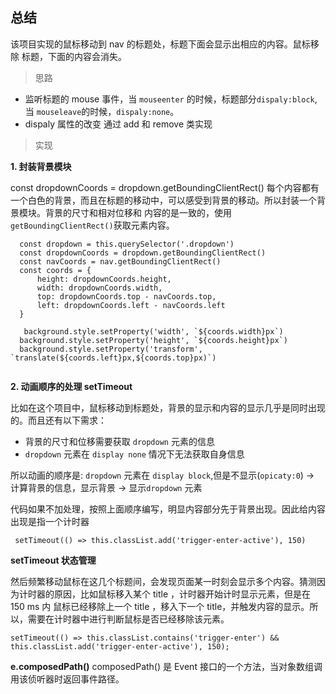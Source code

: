 ## 总结
该项目实现的鼠标移动到 nav 的标题处，标题下面会显示出相应的内容。鼠标移除 标题，下面的内容会消失。

> 思路

+ 监听标题的 mouse 事件，当 `mouseenter` 的时候，标题部分`dispaly:block`,当 `mouseleave`的时候，`dispaly:none`。
+ dispaly 属性的改变 通过 add 和 remove 类实现
>实现

**1. 封装背景模块**

  const dropdownCoords = dropdown.getBoundingClientRect()
每个内容都有一个白色的背景，而且在标题的移动中，可以感受到背景的移动。所以封装一个背景模块。背景的尺寸和相对位移和 内容的是一致的，使用`getBoundingClientRect()`获取元素内容。
```
  const dropdown = this.querySelector('.dropdown')
  const dropdownCoords = dropdown.getBoundingClientRect()
  const navCoords = nav.getBoundingClientRect()
  const coords = {
      height: dropdownCoords.height,
      width: dropdownCoords.width,
      top: dropdownCoords.top - navCoords.top,
      left: dropdownCoords.left - navCoords.left
  }

   background.style.setProperty('width', `${coords.width}px`)
  background.style.setProperty('height', `${coords.height}px`)
  background.style.setProperty('transform', `translate(${coords.left}px,${coords.top}px)`)
        
```

**2. 动画顺序的处理 setTimeout**

比如在这个项目中，鼠标移动到标题处，背景的显示和内容的显示几乎是同时出现的。而且还有以下需求：

+ 背景的尺寸和位移需要获取 `dropdown` 元素的信息
+ `dropdown` 元素在 `display none` 情况下无法获取自身信息

所以动画的顺序是: `dropdown` 元素在 `display block`,但是不显示(`opicaty:0`) -> 计算背景的信息，显示背景 -> 显示`dropdown` 元素

代码如果不加处理，按照上面顺序编写，明显内容部分先于背景出现。因此给内容出现是指一个计时器
```
 setTimeout(() => this.classList.add('trigger-enter-active'), 150)
```
**setTimeout 状态管理** 

然后频繁移动鼠标在这几个标题间，会发现页面某一时刻会显示多个内容。猜测因为计时器的原因，比如鼠标移入某个 title ，计时器开始计时显示元素，但是在 150 ms 内 鼠标已经移除上一个 title ，移入下一个 title，并触发内容的显示。所以，需要在计时器中进行判断鼠标是否已经移除该元素。
```
setTimeout(() => this.classList.contains('trigger-enter') && this.classList.add('trigger-enter-active'), 150);
```
**e.composedPath()**
 composedPath() 是 Event 接口的一个方法，当对象数组调用该侦听器时返回事件路径。
 

